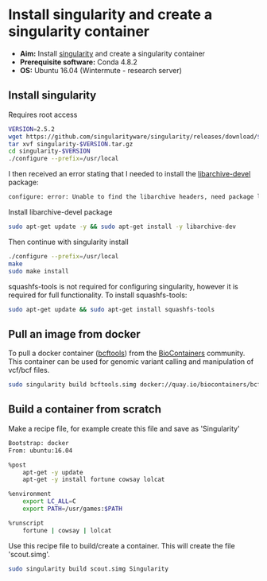 # Install singularity and create a singularity container

- **Aim:** Install [singularity](https://singularity.lbl.gov/install-linux) and create a singularity container
- **Prerequisite software:** Conda 4.8.2
- **OS:** Ubuntu 16.04 (Wintermute - research server)

## Install singularity

Requires root access

```bash
VERSION=2.5.2
wget https://github.com/singularityware/singularity/releases/download/$VERSION/singularity-$VERSION.tar.gz
tar xvf singularity-$VERSION.tar.gz
cd singularity-$VERSION
./configure --prefix=/usr/local
```

I then received an error stating that I needed to install the [libarchive-devel](https://packages.debian.org/sid/libarchive-dev) package:

```bash
configure: error: Unable to find the libarchive headers, need package libarchive-devel (libarchive-dev on Debian/Ubuntu)
```

Install libarchive-devel package

```bash
sudo apt-get update -y && sudo apt-get install -y libarchive-dev
```

Then continue with singularity install

```bash
./configure --prefix=/usr/local
make
sudo make install
```

squashfs-tools is not required for configuring singularity, however it is required for full functionality. To install squashfs-tools:

```bash
sudo apt-get update && sudo apt-get install squashfs-tools
```

## Pull an image from docker

To pull a docker container ([bcftools](https://biocontainers.pro/#/tools/bcftools)) from the [BioContainers](https://biocontainers.pro/#/) community. This container can be used for genomic variant calling and manipulation of vcf/bcf files.

```bash
sudo singularity build bcftools.simg docker://quay.io/biocontainers/bcftools:1.7--0
```

## Build a container from scratch

Make a recipe file, for example create this file and save as 'Singularity'

```bash
Bootstrap: docker
From: ubuntu:16.04

%post
    apt-get -y update
    apt-get -y install fortune cowsay lolcat

%environment
    export LC_ALL=C
    export PATH=/usr/games:$PATH

%runscript
    fortune | cowsay | lolcat
```

Use this recipe file to build/create a container. This will create the file 'scout.simg'.

```bash
sudo singularity build scout.simg Singularity
```
